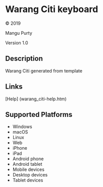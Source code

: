 # Warang Citi keyboard

© 2019

Mangu Purty

Version 1.0

## Description

Warang Citi generated from template

## Links
[Help] (warang_citi-help.htm)

## Supported Platforms

 * Windows
 * macOS
 * Linux
 * Web
 * iPhone
 * iPad
 * Android phone
 * Android tablet
 * Mobile devices
 * Desktop devices
 * Tablet devices

